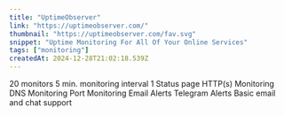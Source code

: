 ```yaml
---
title: "UptimeObserver"
link: "https://uptimeobserver.com/"
thumbnail: "https://uptimeobserver.com/fav.svg"
snippet: "Uptime Monitoring For All Of Your Online Services"
tags: ["monitoring"]
createdAt: 2024-12-28T21:02:18.539Z
---
```

20 monitors
5 min. monitoring interval
1 Status page
HTTP(s) Monitoring
DNS Monitoring
Port Monitoring
Email Alerts
Telegram Alerts
Basic email and chat support 
